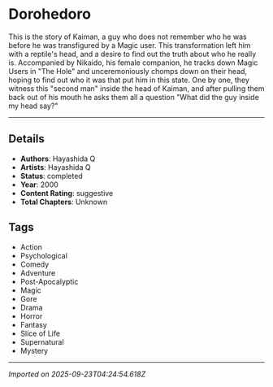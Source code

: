 # Dorohedoro

This is the story of Kaiman, a guy who does not remember who he was before he was transfigured by a Magic user. 
This transformation left him with a reptile's head, and a desire to find out the truth about who he really is. 
Accompanied by Nikaido, his female companion, he tracks down Magic Users in "The Hole" and unceremoniously 
chomps down on their head, hoping to find out who it was that put him in this state. 
One by one, they witness this "second man" inside the head of Kaiman, and after pulling them back out of his mouth 
he asks them all a question "What did the guy inside my head say?"  


---

## Details
- **Authors**: Hayashida Q
- **Artists**: Hayashida Q
- **Status**: completed
- **Year**: 2000
- **Content Rating**: suggestive
- **Total Chapters**: Unknown

## Tags
- Action
- Psychological
- Comedy
- Adventure
- Post-Apocalyptic
- Magic
- Gore
- Drama
- Horror
- Fantasy
- Slice of Life
- Supernatural
- Mystery

---
*Imported on 2025-09-23T04:24:54.618Z*
